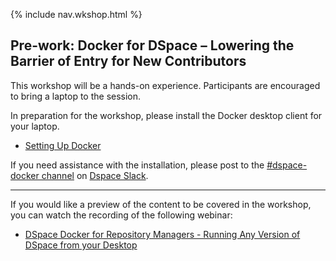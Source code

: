 {% include nav.wkshop.html %}
## Pre-work: Docker for DSpace – Lowering the Barrier of Entry for New Contributors

This workshop will be a hands-on experience.  Participants are encouraged to bring a laptop to the session.

In preparation for the workshop, please install the Docker desktop client for your laptop.
- [Setting Up Docker](../tutorialSetup.md)

If you need assistance with the installation, please post to the [#dspace-docker channel](https://dspace-org.slack.com/messages/C9YD42PV3) on
[Dspace Slack](https://wiki.duraspace.org/display/DSPACE/Slack).

---

If you would like a preview of the content to be covered in the workshop, you can watch the recording of the following webinar:
- [DSpace Docker for Repository Managers - Running Any Version of DSpace from your Desktop](http://bit.ly/docker4rm)

